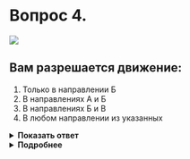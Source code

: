 # Вопрос 4.

![](https://s.drom.ru/i24227/pdd/tickets/2016/1542608972.jpg)

## Вам разрешается движение:

1. Только в направлении Б
2. В направлениях А и Б
3. В направлениях Б и В
4. В любом направлении из указанных

<details>
<summary><b>Показать ответ</b></summary>
Правильный ответ: 4
</details>
<details>
<summary><b>Подробнее</b></summary>
Знак 5.7.2 «Выезд на дорогу с односторонним движением» запрещает поворот направо, т.е. встречное движение. Разрешённые направления движения на таком пересечении – прямо, налево (в направлении стрелки на знаке) и разворот. Можете продолжить движение в любом направлении из указанных.
(«Дорожные знаки»)
</details>